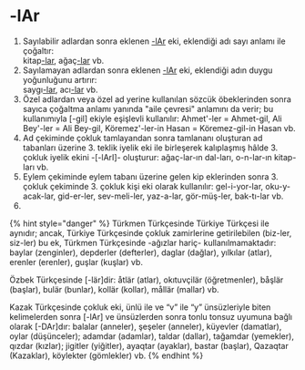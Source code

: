 # -lAr

1. Sayılabilir adlardan sonra eklenen [-lAr](lar.md) eki, eklendiği adı sayı anlamı ile çoğaltır: \
   kitap[-lar](lar.md), ağaç[-lar](lar.md) vb.&#x20;
2. Sayılamayan adlardan sonra eklenen [-lAr](lar.md) eki, eklendiği adın duygu yoğunluğunu artırır:\
   saygı[-lar](lar.md), acı[-lar](lar.md) vb.
3. Özel adlardan veya özel ad yerine kullanılan sözcük öbeklerinden sonra sayıca çoğaltma anlamı yanında "aile çevresi" anlamını da verir; bu kullanımıyla \[-gil] ekiyle eşişlevli kullanılır: Ahmet'-ler = Ahmet-gil, Ali Bey'-ler = Ali Bey-gil, Köremez'-ler-in Hasan = Köremez-gil-in Hasan vb.
4. Ad çekiminde çokluk tamlayandan sonra tamlananı oluşturan ad tabanları üzerine 3. teklik iyelik eki ile birleşerek kalıplaşmış hâlde 3. çokluk iyelik ekini -\[-lArI]- oluşturur: ağaç-lar-ın dal-ları, o-n-lar-ın kitap-ları vb.
5. Eylem çekiminde eylem tabanı üzerine gelen kip eklerinden sonra 3. çokluk çekiminde 3. çokluk kişi eki olarak kullanılır: gel-i-yor-lar, oku-y-acak-lar, gid-er-ler, sev-meli-ler, yaz-a-lar, gör-müş-ler, bak-tı-lar vb.
6.

{% hint style="danger" %}
Türkmen Türkçesinde Türkiye Türkçesi ile aynıdır; ancak, Türkiye Türkçesinde çokluk zamirlerine getirilebilen (biz-ler, siz-ler) bu ek, Türkmen Türkçesinde -ağızlar hariç- kullanılmamaktadır: baylar (zenginler), depderler (defterler), daglar (dağlar), yılkılar (atlar), erenler (erenler), guşlar (kuşlar) vb.

Özbek Türkçesinde \[-lär]dir: åtlär (atlar), okıtuvçilär (öğretmenler), båşlär (başlar), bulär (bunlar), kollär (kollar), mållär (mallar) vb.

Kazak Türkçesinde çokluk eki, ünlü ile ve “v” ile “y” ünsüzleriyle biten kelimelerden sonra \[-lAr] ve ünsüzlerden sonra tonlu tonsuz uyumuna bağlı olarak \[-DAr]dır: balalar (anneler), şeşeler (anneler), küyevler (damatlar), oylar (düşünceler); adamdar (adamlar), taldar (dallar), tağamdar (yemekler), qızdar (kızlar); jigitler (yiğitler), ayaqtar (ayaklar), bastar (başlar), Qazaqtar (Kazaklar), köylekter (gömlekler) vb.
{% endhint %}
